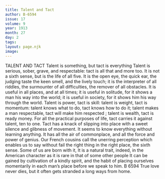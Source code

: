 ```yaml
---
title: Talent and Tact
author: B-6594
issue: 17
volume: 9
year: 1913
month: 27
day: 2
tags:
layout: page.njk
image:
---
```

TALENT AND TACT    Talent is something, but tact is everything Talent is serious, sober, grave, and respectable: tact is all that and more too. It is not a sixth sense, but is the life of all five. It is the open eye, the quick ear, the judging taste the keen smell, and the lively touch; it is the interpreter of all riddles, the surmounter of all difficulties, the remover of all obstacles. It is useful in all places, and at all times; it is useful in solitude, for it shows a man his way into the world; it is useful in society, for it shows him his way through the world.    Talent is power, tact is skill: talent is weight, tact is momentum: talent knows what to do, tact knows how to do it; talent makes a man respectable, tact will make him respected ; talent is wealth, tact is ready money. For all the practical purposes of life, tact carries it against talent, ten to one. Tact has a knack of slipping into place with a sweet silence and glibness of movement. It seems to know everything without learning anything. It has all the air of commonplace, and all the force and power of genius.    Our French cousins call the unerring perception which enables us to say without fail the right thing in the right place, the sixth sense. Some of us are born with it, It is a natural trait, indeed, in the American character as it is rare in that of some other people It can be gained by cultivation of a kindly spirit, and the habit of placing ourselves momentarily in each man’s place before we speak to him.    B 6594       True love never dies, but it often gets stranded a long ways from home. 




